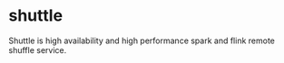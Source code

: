 # shuttle
Shuttle is high availability and high performance spark and flink remote shuffle service.
